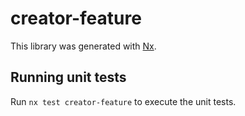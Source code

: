 # creator-feature

This library was generated with [Nx](https://nx.dev).


## Running unit tests

Run `nx test creator-feature` to execute the unit tests.

